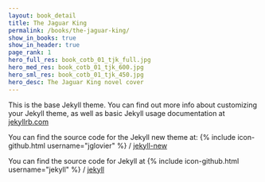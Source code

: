 ```yaml
---
layout: book_detail
title: The Jaguar King
permalink: /books/the-jaguar-king/
show_in_books: true
show_in_header: true
page_rank: 1
hero_full_res: book_cotb_01_tjk_full.jpg
hero_med_res: book_cotb_01_tjk_600.jpg
hero_sml_res: book_cotb_01_tjk_450.jpg
hero_desc: The Jaguar King novel cover
---
```


This is the base Jekyll theme. You can find out more info about customizing your Jekyll theme, as well as basic Jekyll usage documentation at [jekyllrb.com](http://jekyllrb.com/)

You can find the source code for the Jekyll new theme at:
{% include icon-github.html username="jglovier" %} /
[jekyll-new](https://github.com/jglovier/jekyll-new)

You can find the source code for Jekyll at
{% include icon-github.html username="jekyll" %} /
[jekyll](https://github.com/jekyll/jekyll)
